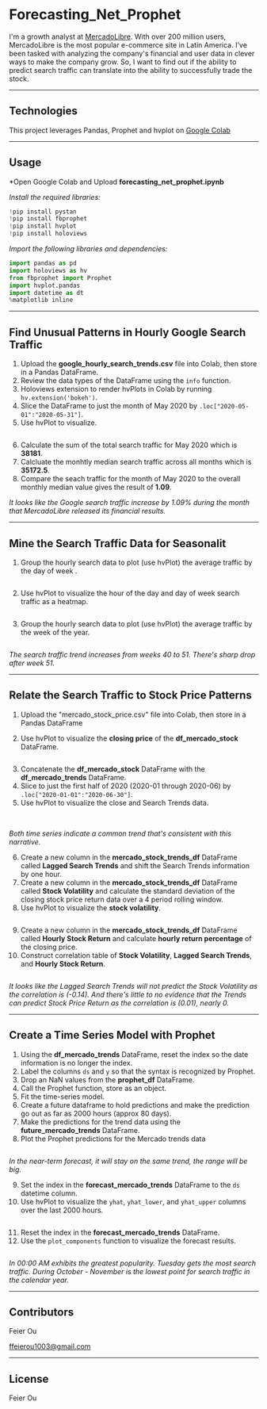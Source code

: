 # Forecasting_Net_Prophet

I'm a growth analyst at [MercadoLibre](http://investor.mercadolibre.com/investor-relations). With over 200 million users, MercadoLibre is the most popular e-commerce site in Latin America. I've been tasked with analyzing the company's financial and user data in clever ways to make the company grow. So, I want to find out if the ability to predict search traffic can translate into the ability to successfully trade the stock.

---

## Technologies

This project leverages Pandas, Prophet and hvplot on [Google Colab](https://colab.research.google.com/)


---

## Usage

*Open Google Colab and Upload **forecasting_net_prophet.ipynb**


*Install the required libraries:*

```python
!pip install pystan
!pip install fbprophet
!pip install hvplot
!pip install holoviews
```

*Import the following libraries and dependencies:*

``` python
import pandas as pd
import holoviews as hv
from fbprophet import Prophet
import hvplot.pandas
import datetime as dt
%matplotlib inline
```


---

## Find Unusual Patterns in Hourly Google Search Traffic

1. Upload the **google_hourly_search_trends.csv** file into Colab, then store in a Pandas DataFrame.
2. Review the data types of the DataFrame using the `info` function.
3. Holoviews extension to render hvPlots in Colab by running `hv.extension('bokeh')`.
4. Slice the DataFrame to just the month of May 2020 by `.loc["2020-05-01":"2020-05-31"]`.
5. Use hvPlot to visualize.

![<may20>](<Image/hvplot may 20.png>)

6. Calculate the sum of the total search traffic for May 2020 which is **38181**.
7. Calcluate the monhtly median search traffic across all months which is **35172.5**.
8. Compare the seach traffic for the month of May 2020 to the overall monthly median value gives the result of **1.09**.

*It looks like the Google search traffic increase by 1.09% during the month that MercadoLibre released its financial results.*

---

## Mine the Search Traffic Data for Seasonalit

1. Group the hourly search data to plot (use hvPlot) the average traffic by the day of week .

![<dayofweek>](<Image/dayofweek.png>)

2. Use hvPlot to visualize the hour of the day and day of week search traffic as a heatmap.

![<heatmap>](<Image/heatmap.png>)

3. Group the hourly search data to plot (use hvPlot) the average traffic by the week of the year.

![<weekofyear>](<Image/dayofweek.png>)

*The search traffic trend increases from weeks 40 to 51. There's sharp drop after week 51.*

---

## Relate the Search Traffic to Stock Price Patterns

1. Upload the "mercado_stock_price.csv" file into Colab, then store in a Pandas DataFrame

2. Use hvPlot to visualize the **closing price** of the **df_mercado_stock** DataFrame.

![<closing>](<Image/closing.png>)

3. Concatenate the **df_mercado_stock** DataFrame with the **df_mercado_trends** DataFrame.
4. Slice to just the first half of 2020 (2020-01 through 2020-06) by `.loc["2020-01-01":"2020-06-30"]`.
5. Use hvPlot to visualize the close and Search Trends data.

![<trend>](<Image/trend.png>)
![<searchtrend>](<Image/search trend.png>)

*Both time series indicate a common trend that's consistent with this narrative.*

6. Create a new column in the **mercado_stock_trends_df** DataFrame called **Lagged Search Trends** and shift the Search Trends information by one hour.
7. Create a new column in the **mercado_stock_trends_df** DataFrame called **Stock Volatility** and calculate the standard deviation of the closing stock price return data over a 4 period rolling window.
8. Use hvPlot to visualize the **stock volatility**.

![<vol>](<Image/stock vol.png>)

9. Create a new column in the **mercado_stock_trends_df** DataFrame called **Hourly Stock Return** and calculate **hourly return percentage** of the closing price.
10. Construct correlation table of **Stock Volatility**, **Lagged Search Trends**, and **Hourly Stock Return**.

![<table>](<Image/table.png>)

*It looks like the Lagged Search Trends will not predict the Stock Volatility as the correlation is (-0.14). And there's little to no evidence that the Trends can predict Stock Price Return as the correlation is (0.01), nearly 0.*

---

## Create a Time Series Model with Prophet

1. Using the **df_mercado_trends** DataFrame, reset the index so the date information is no longer the index.
2. Label the columns `ds` and `y` so that the syntax is recognized by Prophet.
3. Drop an NaN values from the **prophet_df** DataFrame.
4. Call the Prophet function, store as an object.
5. Fit the time-series model.
6. Create a future dataframe to hold predictions and make the prediction go out as far as 2000 hours (approx 80 days).
7. Make the predictions for the trend data using the **future_mercado_trends** DataFrame.
8. Plot the Prophet predictions for the Mercado trends data

![<prophet>](<Image/prop.png>)

*In the near-term forecast, it will stay on the same trend, the range will be big.*

9. Set the index in the **forecast_mercado_trends** DataFrame to the `ds `datetime column.
10. Use hvPlot to visualize the `yhat`, `yhat_lower`, and `yhat_upper` columns over the last 2000 hours.

![<yhat>](<Image/yhat.png>)

11. Reset the index in the **forecast_mercado_trends** DataFrame.
12. Use the  `plot_components` function to visualize the forecast results.

![<plot>](<Image/plot_com.png>)

*In 00:00 AM exhibits the greatest popularity.*
*Tuesday gets the most search traffic.*
*During October - November is the lowest point for search traffic in the calendar year.*

---

## Contributors

Feier Ou 

ffeierou1003@gmail.com 

---

## License

Feier Ou 
